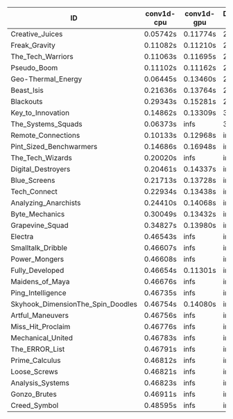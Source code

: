 |ID|conv1d-cpu|conv1d-gpu|DWSPConv2D-gpu|gemm-gpu|avg|
|-|-|-|-|-|-|
|Creative_Juices|0.05742s|0.11774s|2.91034s|1.75639s|1.21047s|
|Freak_Gravity|0.11082s|0.11210s|2.97983s|1.81626s|1.25475s|
|The_Tech_Warriors|0.11063s|0.11695s|2.97880s|1.81629s|1.25567s|
|Pseudo_Boom|0.11102s|0.11162s|2.98228s|1.86208s|1.26675s|
|Geo-Thermal_Energy|0.06445s|0.13460s|2.94676s|1.95302s|1.27471s|
|Beast_Isis|0.21636s|0.13764s|2.91649s|1.95611s|1.30665s|
|Blackouts|0.29343s|0.15281s|2.91616s|1.94614s|1.32714s|
|Key_to_Innovation|0.14862s|0.13309s|3.15940s|2.15954s|1.40016s|
|The_Systems_Squads|0.06373s|infs|3.15118s|1.83833s|infs|
|Remote_Connections|0.10133s|0.12968s|infs|4.51852s|infs|
|Pint_Sized_Benchwarmers|0.14686s|0.16948s|infs|1.81488s|infs|
|The_Tech_Wizards|0.20020s|infs|infs|4.54213s|infs|
|Digital_Destroyers|0.20461s|0.14337s|infs|4.50357s|infs|
|Blue_Screens|0.21713s|0.13728s|infs|2.65168s|infs|
|Tech_Connect|0.22934s|0.13438s|infs|2.00009s|infs|
|Analyzing_Anarchists|0.24410s|0.14068s|infs|2.62967s|infs|
|Byte_Mechanics|0.30049s|0.13432s|infs|4.50755s|infs|
|Grapevine_Squad|0.34827s|0.13980s|infs|2.56837s|infs|
|Electra|0.46543s|infs|infs|4.53294s|infs|
|Smalltalk_Dribble|0.46607s|infs|infs|4.51361s|infs|
|Power_Mongers|0.46608s|infs|infs|4.50921s|infs|
|Fully_Developed|0.46654s|0.11301s|infs|4.50736s|infs|
|Maidens_of_Maya|0.46676s|infs|infs|4.52563s|infs|
|Ping_Intelligence|0.46735s|infs|infs|4.52319s|infs|
|Skyhook_DimensionThe_Spin_Doodles|0.46754s|0.14080s|infs|infs|infs|
|Artful_Maneuvers|0.46756s|infs|infs|4.51757s|infs|
|Miss_Hit_Proclaim|0.46776s|infs|infs|4.50218s|infs|
|Mechanical_United|0.46783s|infs|infs|4.56878s|infs|
|The_ERROR_List|0.46791s|infs|infs|4.56334s|infs|
|Prime_Calculus|0.46812s|infs|infs|4.51769s|infs|
|Loose_Screws|0.46821s|infs|infs|4.52916s|infs|
|Analysis_Systems|0.46823s|infs|infs|4.52552s|infs|
|Gonzo_Brutes|0.46911s|infs|infs|4.49933s|infs|
|Creed_Symbol|0.48595s|infs|infs|4.49095s|infs|
